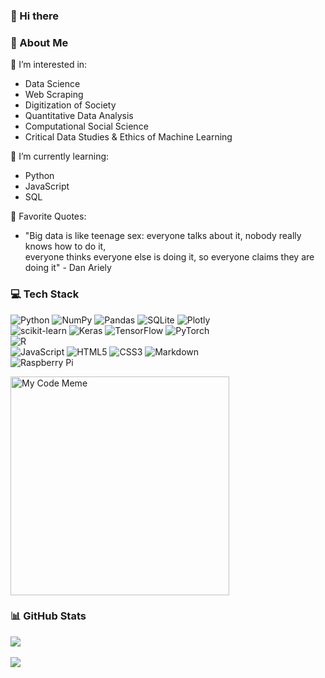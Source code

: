 ### 👋 Hi there 


### 💫 About Me
🔭 I’m interested in: 
- Data Science
- Web Scraping
- Digitization of Society
- Quantitative Data Analysis
- Computational Social Science
- Critical Data Studies & Ethics of Machine Learning <br>

🌱 I’m currently learning:
- Python 
- JavaScript  
- SQL <br>

💬 Favorite Quotes:
- "Big data is like teenage sex: everyone talks about it, nobody really knows how to do it, <br>everyone thinks everyone else is doing it, so everyone claims they are doing it" - Dan Ariely


### 💻 Tech Stack
![Python](https://img.shields.io/badge/python-3670A0?style=for-the-badge&logo=python&logoColor=ffdd54) 
![NumPy](https://img.shields.io/badge/numpy-%23013243.svg?style=for-the-badge&logo=numpy&logoColor=white) 
![Pandas](https://img.shields.io/badge/pandas-%23150458.svg?style=for-the-badge&logo=pandas&logoColor=white)
![SQLite](https://img.shields.io/badge/sqlite-%2307405e.svg?style=for-the-badge&logo=sqlite&logoColor=white) 
![Plotly](https://img.shields.io/badge/Plotly-%233F4F75.svg?style=for-the-badge&logo=plotly&logoColor=white) <br>
![scikit-learn](https://img.shields.io/badge/scikit--learn-%23F7931E.svg?style=for-the-badge&logo=scikit-learn&logoColor=white)
![Keras](https://img.shields.io/badge/Keras-%23D00000.svg?style=for-the-badge&logo=Keras&logoColor=white)
![TensorFlow](https://img.shields.io/badge/TensorFlow-%23FF6F00.svg?style=for-the-badge&logo=TensorFlow&logoColor=white)
![PyTorch](https://img.shields.io/badge/PyTorch-%23EE4C2C.svg?style=for-the-badge&logo=PyTorch&logoColor=white) <br>
![R](https://img.shields.io/badge/r-%23276DC3.svg?style=for-the-badge&logo=r&logoColor=white) <br>
![JavaScript](https://img.shields.io/badge/javascript-%23323330.svg?style=for-the-badge&logo=javascript&logoColor=%23F7DF1E) 
![HTML5](https://img.shields.io/badge/html5-%23E34F26.svg?style=for-the-badge&logo=html5&logoColor=white) 
![CSS3](https://img.shields.io/badge/css3-%231572B6.svg?style=for-the-badge&logo=css3&logoColor=white)
![Markdown](https://img.shields.io/badge/markdown-%23000000.svg?style=for-the-badge&logo=markdown&logoColor=white) <br> 
![Raspberry Pi](https://img.shields.io/badge/-RaspberryPi-C51A4A?style=for-the-badge&logo=Raspberry-Pi) 

<img src="https://i.redd.it/gfw32lvzfz661.png" alt="My Code Meme" width="350"/>

### 📊 GitHub Stats
![](https://github-readme-stats.vercel.app/api/top-langs/?username=Philipp-D-P&theme=dark&hide_border=false&include_all_commits=false&count_private=false&layout=compact) <br><br>
[![](https://visitcount.itsvg.in/api?id=Philipp-D-P&icon=0&color=0)](https://visitcount.itsvg.in)

<!--
- 🔭 I’m currently working on ...
- 👯 I’m looking to collaborate on ...
- 🤔 I’m looking for help with ...
- 💬 Ask me about ...
- 📫 How to reach me: ...
- 😄 Pronouns: ...
- ⚡ Fun fact: ...

-->
